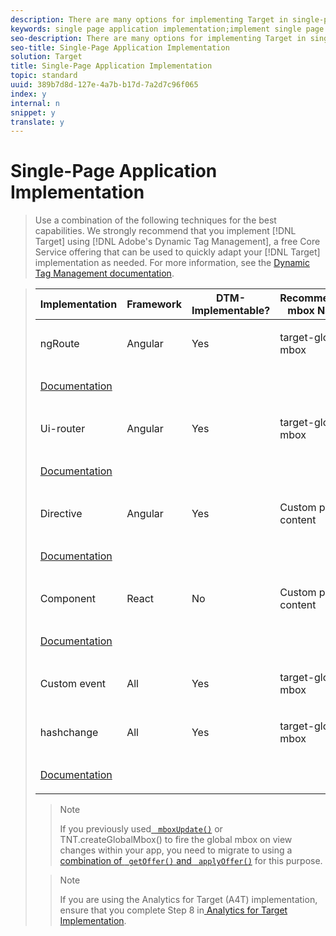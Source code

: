 ```yaml
---
description: There are many options for implementing Target in single-page applications with at.js.
keywords: single page application implementation;implement single page application;spa;ngroute;ui router;Component;directive;custom event;hashchange
seo-description: There are many options for implementing Target in single-page applications with at.js.
seo-title: Single-Page Application Implementation
solution: Target
title: Single-Page Application Implementation
topic: standard
uuid: 389b7d8d-127e-4a7b-b17d-7a2d7c96f065
index: y
internal: n
snippet: y
translate: y
---
```


# Single-Page Application Implementation


>Use a combination of the following techniques for the best capabilities. We strongly recommend that you implement [!DNL  Target] using [!DNL  Adobe's Dynamic Tag Management], a free Core Service offering that can be used to quickly adapt your [!DNL  Target] implementation as needed. For more information, see the [ Dynamic Tag Management documentation](https://marketing.adobe.com/resources/help/en_US/dtm/). 



><table id="table_A228B59A06454E9E80732400BD8242D3"> 
 <thead> 
  <tr> 
   <th colname="col1" class="entry"> Implementation </th> 
   <th colname="col2" class="entry"> Framework </th> 
   <!-- <entry colname="col3">Pros </entry> <entry colname="col4">Cons </entry> --> 
   <th colname="col5" class="entry"> DTM-Implementable? </th> 
   <th colname="col6" class="entry"> Recommended mbox Name </th> 
   <th colname="col7" class="entry"> Demo/Documentation </th> 
  </tr>
 </thead>
 <tbody> 
  <tr> 
   <td colname="col1" morerows="1"> <p>ngRoute </p> </td> 
   <td colname="col2" morerows="1"> <p>Angular </p> </td> 
   <!-- <entry colname="col3"> <p> <ul id="ul_FB3B7021365B4536876A9ACC8495EA29"> <li id="li_21EE6E9161184724BBED3FD10411EF43"> Earliest possible firing of an mbox on the route change </li> <li id="li_2A456D69B54241C99F2AA2513046215A">Excellent flicker handling. Enforces sequencing of the mbox response and DOM updates, offering excellent capabilities for flicker-control when used with DOM-manipulation type offers. </li> </ul> </p> </entry> <entry colname="col4"> Might fire before you have updated your data layer </entry> --> 
   <td colname="col5" morerows="1"> <p>Yes </p> </td> 
   <td colname="col6" morerows="1"> <p>target-global-mbox </p> </td> 
   <td colname="col7"> <p><a href="http://adobe-marketing-cloud.github.io/target-atjs-extensions/examples/angular/route_change_demo.html" scope="external" format="html"> Demo</a> </p> </td> 
  </tr> 
  <tr> 
   <td colname="col7"> <p> <a href="https://github.com/Adobe-Marketing-Cloud/target-spa-extensions/wiki/Angular-ngRoute" scope="external" format="http"> Documentation</a> </p> </td> 
  </tr> 
  <tr> 
   <td colname="col1" morerows="1"> <p>Ui-router </p> </td> 
   <td colname="col2" morerows="1"> <p>Angular </p> </td> 
   <!-- <entry colname="col3"> <p> <ul id="ul_09E8114B138748ED9AC7971A87FFBF6C"> <li id="li_6DC9942B0E16473E88CC62F80ADFE236"> Earliest possible firing of an mbox on the route change </li> <li id="li_CAB6CCFE15104687800325F6C13C0685"> Excellent flicker handling. Enforces sequencing of the mbox response and DOM updates, offering excellent capabilities for flicker-control when used with DOM-manipulation type offers. </li> </ul> </p> </entry> <entry colname="col4">Might fire before you have updated your data layer </entry> --> 
   <td colname="col5" morerows="1"> <p>Yes </p> </td> 
   <td colname="col6" morerows="1"> <p>target-global-mbox </p> </td> 
   <td colname="col7"> <p><a href="http://adobe-marketing-cloud.github.io/target-atjs-extensions/examples/angular/state_change_demo.html" scope="external" format="html"> Demo</a> </p> </td> 
  </tr> 
  <tr> 
   <td colname="col7"> <p><a href="https://github.com/Adobe-Marketing-Cloud/target-spa-extensions/wiki/Angular-UIRouter" scope="external" format="http"> Documentation</a> </p> </td> 
  </tr> 
  <tr> 
   <td colname="col1" morerows="1"> <p>Directive </p> </td> 
   <td colname="col2" morerows="1"> <p>Angular </p> </td> 
   <!-- <entry colname="col3"> Excellent flicker handling </entry> <entry colname="col4"> Requires use of the form-based composer </entry> --> 
   <td colname="col5" morerows="1"> <p>Yes </p> </td> 
   <td colname="col6" morerows="1"> <p>Custom per content </p> </td> 
   <td colname="col7"> <p><a href="http://adobe-marketing-cloud.github.io/target-atjs-extensions/examples/angular/directive_example.html#/view1" scope="external" format="html"> Demo</a> </p> </td> 
  </tr> 
  <tr> 
   <td colname="col7"> <p><a href="https://github.com/Adobe-Marketing-Cloud/target-spa-extensions/wiki/Angular-Directive" scope="external" format="http"> Documentation</a> </p> </td> 
  </tr> 
  <tr> 
   <td colname="col1" morerows="1"> <p>Component </p> </td> 
   <td colname="col2" morerows="1"> <p>React </p> </td> 
   <td colname="col5" morerows="1"> <p>No </p> </td> 
   <td colname="col6" morerows="1"> <p>Custom per content </p> </td> 
   <td colname="col7"> <p><a href="http://adobe-marketing-cloud.github.io/target-atjs-extensions/examples/react/react_component_demo.html" scope="external" format="html"> Demo</a> </p> </td> 
  </tr> 
  <tr> 
   <td colname="col7"> <p><a href="https://github.com/Adobe-Marketing-Cloud/target-atjs-extensions/wiki/React-Component" scope="external" format="https"> Documentation</a> </p> </td> 
  </tr> 
  <tr> 
   <td colname="col1"> <p>Custom event </p> </td> 
   <td colname="col2"> <p>All </p> </td> 
   <!-- <entry colname="col3"> <p> <ul id="ul_6761725AEDB1433F81432A87419B1FDC"> <li id="li_A99AB34FAE294E309F6457BC22962677"> Richest possible information for targeting and segmenting available passed with the mbox call </li> <li id="li_07AA645BEA7641498DA1C25438C87A74"> Works great with adding new content </li> </ul> </p> </entry> <entry colname="col4"> No guarantee of flicker-handling. No sequencing of DOM updates with mbox calls, which might result in flicker of default content. </entry> --> 
   <td colname="col5"> <p>Yes </p> </td> 
   <td colname="col6"> <p>target-global-mbox </p> </td> 
   <td colname="col7"> <p>
     <!--Demo/--><a href="https://github.com/Adobe-Marketing-Cloud/target-spa-extensions/wiki/Custom-Event" scope="external" format="http"> Documentation</a> </p> </td> 
  </tr> 
  <tr> 
   <td colname="col1" morerows="1"> <p>hashchange </p> </td> 
   <td colname="col2" morerows="1"> <p>All </p> </td> 
   <!-- <entry colname="col3"> <p> <ul id="ul_D27476145B8841FEB4B020FDE87CE1D1"> <li id="li_A721ECBEA3E9435386C5CC240D47F249"> Easiest to implement </li> <li id="li_FAD0033B8F134252B34C173CC005A299">Works great with adding new content </li> </ul> </p> </entry> <entry colname="col4"> No guarantee of flicker-handling. No sequencing of DOM updates with mbox calls, which might result in flicker of default content. </entry> --> 
   <td colname="col5" morerows="1"> <p>Yes </p> </td> 
   <td colname="col6" morerows="1"> <p>target-global-mbox </p> </td> 
   <td colname="col7"> <p><a href="http://adobe-marketing-cloud.github.io/target-atjs-extensions/examples/angular/hash_change_event.html" scope="external" format="html"> Demo</a> </p> </td> 
  </tr> 
  <tr> 
   <td colname="col7"> <p><a href="https://github.com/Adobe-Marketing-Cloud/target-spa-extensions/wiki/Hash-Change" scope="external" format="http"> Documentation</a> </p> </td> 
  </tr> 
 </tbody> 
</table>


>>[!NOTE]
>>
>>If you previously used[ ` mboxUpdate()`](cmp_at.js_Functions.md#reference_61B2B9F351344CF5B0915D5AFD21C5FE) or TNT.createGlobalMbox() to fire the global mbox on view changes within your app, you need to migrate to using a [combination of ` getOffer()` and ` applyOffer()`](cmp_at.js_Functions.md#reference_BBE83F513B5B4E03BBC3F50D90864245) for this purpose. 
>



>>[!NOTE]
>>
>>If you are using the Analytics for Target (A4T) implementation, ensure that you complete Step 8 in[ Analytics for Target Implementation](c_a4timplementation.md#concept_CE78750AC2A4487D8ACD9369B3EAC85A). 
>

